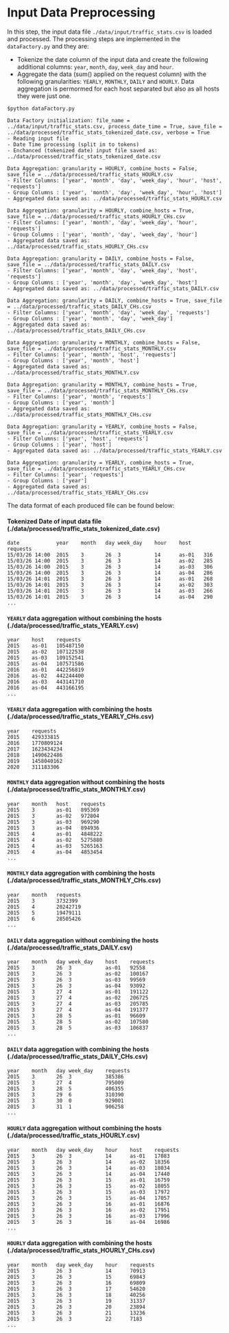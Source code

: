 # Input Data Preprocessing
In this step, the input data file `./data/input/traffic_stats.csv` is loaded and processed. The processing steps are implemented in the `dataFactory.py` and they are:
- Tokenize the date column of the input data and create the following additional columns: `year`, `month`, `day`, `week_day` and `hour`.
- Aggregate the data (sum() applied on the request column) with the following granularities: `YEARLY`, `MONTHLY`, `DAILY` and `HOURLY`. Data aggregation is permormed for each host separated but also as all hosts they were just one.

```
$python dataFactory.py

Data Factory initialization: file_name = ../data/input/traffic_stats.csv, process_date_time = True, save_file = ../data/processed/traffic_stats_tokenized_date.csv, verbose = True
- Reading input file
- Date Time processing (split in to tokens)
- Enchanced (tokenized date) input file saved as: ../data/processed/traffic_stats_tokenized_date.csv

Data Aggregation: granularity = HOURLY, combine_hosts = False, save_file = ../data/processed/traffic_stats_HOURLY.csv
- Filter Columns: ['year', 'month', 'day', 'week_day', 'hour', 'host', 'requests']
- Group Columns : ['year', 'month', 'day', 'week_day', 'hour', 'host']
- Aggregated data saved as: ../data/processed/traffic_stats_HOURLY.csv

Data Aggregation: granularity = HOURLY, combine_hosts = True, save_file = ../data/processed/traffic_stats_HOURLY_CHs.csv
- Filter Columns: ['year', 'month', 'day', 'week_day', 'hour', 'requests']
- Group Columns : ['year', 'month', 'day', 'week_day', 'hour']
- Aggregated data saved as: ../data/processed/traffic_stats_HOURLY_CHs.csv

Data Aggregation: granularity = DAILY, combine_hosts = False, save_file = ../data/processed/traffic_stats_DAILY.csv
- Filter Columns: ['year', 'month', 'day', 'week_day', 'host', 'requests']
- Group Columns : ['year', 'month', 'day', 'week_day', 'host']
- Aggregated data saved as: ../data/processed/traffic_stats_DAILY.csv

Data Aggregation: granularity = DAILY, combine_hosts = True, save_file = ../data/processed/traffic_stats_DAILY_CHs.csv
- Filter Columns: ['year', 'month', 'day', 'week_day', 'requests']
- Group Columns : ['year', 'month', 'day', 'week_day']
- Aggregated data saved as: ../data/processed/traffic_stats_DAILY_CHs.csv

Data Aggregation: granularity = MONTHLY, combine_hosts = False, save_file = ../data/processed/traffic_stats_MONTHLY.csv
- Filter Columns: ['year', 'month', 'host', 'requests']
- Group Columns : ['year', 'month', 'host']
- Aggregated data saved as: ../data/processed/traffic_stats_MONTHLY.csv

Data Aggregation: granularity = MONTHLY, combine_hosts = True, save_file = ../data/processed/traffic_stats_MONTHLY_CHs.csv
- Filter Columns: ['year', 'month', 'requests']
- Group Columns : ['year', 'month']
- Aggregated data saved as: ../data/processed/traffic_stats_MONTHLY_CHs.csv

Data Aggregation: granularity = YEARLY, combine_hosts = False, save_file = ../data/processed/traffic_stats_YEARLY.csv
- Filter Columns: ['year', 'host', 'requests']
- Group Columns : ['year', 'host']
- Aggregated data saved as: ../data/processed/traffic_stats_YEARLY.csv

Data Aggregation: granularity = YEARLY, combine_hosts = True, save_file = ../data/processed/traffic_stats_YEARLY_CHs.csv
- Filter Columns: ['year', 'requests']
- Group Columns : ['year']
- Aggregated data saved as: ../data/processed/traffic_stats_YEARLY_CHs.csv
```

The data format of each produced file can be found below:

#### Tokenized Date of input data file (./data/processed/traffic_stats_tokenized_date.csv)
```
date	        year	month   day	week_day	hour	host	requests
15/03/26 14:00	2015	3	    26	3	        14	    as-01	316
15/03/26 14:00	2015	3	    26	3	        14	    as-02	285
15/03/26 14:00	2015	3	    26	3	        14	    as-03	306
15/03/26 14:00	2015	3	    26	3	        14	    as-04	286
15/03/26 14:01	2015	3	    26	3	        14	    as-01	268
15/03/26 14:01	2015	3	    26	3	        14	    as-02	303
15/03/26 14:01	2015	3	    26	3	        14	    as-03	266
15/03/26 14:01	2015	3	    26	3	        14	    as-04	290
...
```

#### `YEARLY` data aggregation without combining the hosts (./data/processed/traffic_stats_YEARLY.csv)
```
year	host	requests
2015	as-01	105487150
2015	as-02	107122538
2015	as-03	109152541
2015	as-04	107571586
2016	as-01	442256819
2016	as-02	442244400
2016	as-03	443141710
2016	as-04	443166195
...
```

#### `YEARLY` data aggregation with combining the hosts (./data/processed/traffic_stats_YEARLY_CHs.csv)
```
year	requests
2015	429333815
2016	1770809124
2017	1623434234
2018	1490622486
2019	1458040162
2020	311183306
```

#### `MONTHLY` data aggregation without combining the hosts (./data/processed/traffic_stats_MONTHLY.csv)
```
year	month   host	requests
2015	3	    as-01	895369
2015	3	    as-02	972804
2015	3	    as-03	969290
2015	3	    as-04	894936
2015	4	    as-01	4848222
2015	4	    as-02	5275880
2015	4	    as-03	5265163
2015	4	    as-04	4853454
...
```

#### `MONTHLY` data aggregation with combining the hosts (./data/processed/traffic_stats_MONTHLY_CHs.csv)
```
year	month   requests
2015	3	    3732399
2015	4	    20242719
2015	5	    19479111
2015	6	    28505426
...
```

#### `DAILY` data aggregation without combining the hosts (./data/processed/traffic_stats_DAILY.csv)
```
year	month   day	week_day	host	requests
2015	3	    26	3	        as-01	92558
2015	3	    26	3	        as-02	100167
2015	3	    26	3	        as-03	99569
2015	3	    26	3	        as-04	93092
2015	3	    27	4	        as-01	191122
2015	3	    27	4	        as-02	206725
2015	3	    27	4	        as-03	205785
2015	3	    27	4	        as-04	191377
2015	3	    28	5	        as-01	96609
2015	3	    28	5	        as-02	107580
2015	3	    28	5	        as-03	106837
...
```

#### `DAILY` data aggregation with combining the hosts (./data/processed/traffic_stats_DAILY_CHs.csv)
```
year	month   day	week_day	requests
2015	3	    26	3	        385386
2015	3	    27	4	        795009
2015	3	    28	5	        406355
2015	3	    29	6	        310390
2015	3	    30	0	        929001
2015	3	    31	1	        906258
...
```

#### `HOURLY` data aggregation without combining the hosts (./data/processed/traffic_stats_HOURLY.csv)
```
year	month   day	week_day	hour	host	requests
2015	3	    26	3	        14	    as-01	17083
2015	3	    26	3	        14	    as-02	18356
2015	3	    26	3	        14	    as-03	18034
2015	3	    26	3	        14	    as-04	17440
2015	3	    26	3	        15	    as-01	16759
2015	3	    26	3	        15	    as-02	18055
2015	3	    26	3	        15	    as-03	17972
2015	3	    26	3	        15	    as-04	17057
2015	3	    26	3	        16	    as-01	16876
2015	3	    26	3	        16	    as-02	17951
2015	3	    26	3	        16	    as-03	17996
2015	3	    26	3	        16	    as-04	16986
...
```

#### `HOURLY` data aggregation with combining the hosts (./data/processed/traffic_stats_HOURLY_CHs.csv)
```
year	month   day	week_day	hour	requests
2015	3	    26	3	        14	    70913
2015	3	    26	3	        15	    69843
2015	3	    26	3	        16	    69809
2015	3	    26	3	        17	    54620
2015	3	    26	3	        18	    40256
2015	3	    26	3	        19	    31337
2015	3	    26	3	        20	    23894
2015	3	    26	3	        21	    13236
2015	3	    26	3	        22	    7183
...
```